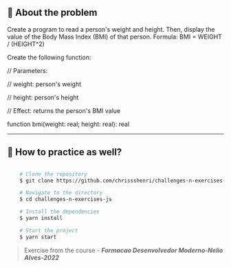 ## 👀 About the problem

Create a program to read a person's weight and height. Then, display the value of the Body Mass Index (BMI) of that person. Formula: BMI = WEIGHT / (HEIGHT^2)

Create the following function:

// Parameters:

// weight: person's weight

// height: person's height

// Effect: returns the person's BMI value

function bmi(weight: real; height: real): real

---

## 📁 How to practice as well?

```bash

    # Clone the repository
    $ git clone https://github.com/chrissshenri/challenges-n-exercises-js.git

    # Navigate to the directory
    $ cd challenges-n-exercises-js

    # Install the dependencies
    $ yarn install

    # Start the project
    $ yarn start

```

> 
> Exercise from the course - ***Formacao Desenvolvedor Moderno-Nelio Alves-2022***

